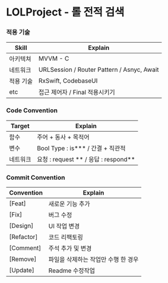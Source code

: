 # LOLProject - 롤 전적 검색

### 적용 기술

| Skill     | Explain                                    |
| --------- | ------------------------------------------ |
| 아키텍쳐  | MVVM - C                                   |
| 네트워크  | URLSession / Router Pattern / Asnyc, Await |
| 적용 기술 | RxSwift, CodebaseUI                        |
| etc       | 접근 제어자 / Final 적용시키기             |

### Code Convention

| Target   | Explain                              |
| -------- | ------------------------------------ |
| 함수     | 주어 + 동사 + 목적어                 |
| 변수     | Bool Type : is*** / 간결 + 직관적    |
| 네트워크 | 요청 : request ** / 응답 : respond** |

### Commit Convention

| Convention | Explain                             |
| ---------- | ----------------------------------- |
| [Feat]     | 새로운 기능 추가                    |
| [Fix]      | 버그 수정                           |
| [Design]   | UI 작업 변경                        |
| [Refactor] | 코드 리팩토링                       |
| [Comment]  | 주석 추가 및 변경                   |
| [Remove]   | 파일을 삭제하는 작업만 수행 한 경우 |
| [Update]   | Readme 수정작업                     |



